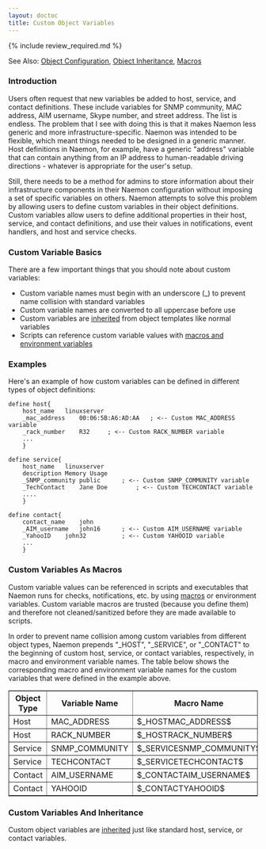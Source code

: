 ```yaml
---
layout: doctoc
title: Custom Object Variables
---
```


{% include review_required.md %}


<span class="glyphicon glyphicon-arrow-right"></span> See Also: <a href="objectdefinitions.html">Object Configuration</a>, <a href="objectinheritance.html">Object Inheritance</a>, <a href="macros.html">Macros</a>


### Introduction

Users often request that new variables be added to host, service, and contact definitions.  These include variables for SNMP community, MAC address, AIM username, Skype number, and street address.  The list is endless.  The problem that I see with doing this is that it makes Naemon less generic and more infrastructure-specific.  Naemon was intended to be flexible, which meant things needed to be designed in a generic manner.  Host definitions in Naemon, for example, have a generic "address" variable that can contain anything from an IP address to human-readable driving directions - whatever is appropriate for the user's setup.

Still, there needs to be a method for admins to store information about their infrastructure components in their Naemon configuration without imposing a set of specific variables on others.  Naemon attempts to solve this problem by allowing users to define custom variables in their object definitions.  Custom variables allow users to define additional properties in their host, service, and contact definitions, and use their values in notifications, event handlers, and host and service checks.

### Custom Variable Basics

There are a few important things that you should note about custom variables:

* Custom variable names must begin with an underscore (_) to prevent name collision with standard variables
* Custom variable names are converted to all uppercase before use
* Custom variables are <a href="objectinheritance.html">inherited</a> from object templates like normal variables
* Scripts can reference custom variable values with <a href="macros.html">macros and environment variables</a>

### Examples

Here's an example of how custom variables can be defined in different types of object definitions:

```
define host{
	host_name	linuxserver
	_mac_address	00:06:5B:A6:AD:AA	; <-- Custom MAC_ADDRESS variable
	_rack_number	R32		; <-- Custom RACK_NUMBER variable
	...
	}

define service{
	host_name	linuxserver
	description	Memory Usage
	_SNMP_community	public		; <-- Custom SNMP_COMMUNITY variable
	_TechContact	Jane Doe		; <-- Custom TECHCONTACT variable
	....
	}

define contact{
	contact_name	john
	_AIM_username	john16		; <-- Custom AIM_USERNAME variable
	_YahooID	john32			; <-- Custom YAHOOID variable
	...
	}
```

### Custom Variables As Macros

Custom variable values can be referenced in scripts and executables that Naemon runs for checks, notifications, etc. by using <a href="macros.html">macros</a> or environment variables.  Custom variable macros are trusted (because you define them) and therefore not cleaned/sanitized before they are made available to scripts.

In order to prevent name collision among custom variables from different object types, Naemon prepends "_HOST", "_SERVICE", or "_CONTACT" to the beginning of custom host, service, or contact variables, respectively, in macro and environment variable names.  The table below shows the corresponding macro and environment variable names for the custom variables that were defined in the example above.

<table border="1">
<tr><th>Object Type</th><th>Variable Name</th><th>Macro Name</th><th>Environment Variable</th></tr>
<tr><td>Host</td><td>MAC_ADDRESS</td><td>$_HOSTMAC_ADDRESS$</td><td>NAGIOS__HOSTMAC_ADDRESS</td></tr>
<tr><td>Host</td><td>RACK_NUMBER</td><td>$_HOSTRACK_NUMBER$</td><td>NAGIOS__HOSTRACK_NUMBER</td></tr>
<tr><td>Service</td><td>SNMP_COMMUNITY</td><td>$_SERVICESNMP_COMMUNITY$</td><td>NAGIOS__SERVICESNMP_COMMUNITY</td></tr>
<tr><td>Service</td><td>TECHCONTACT</td><td>$_SERVICETECHCONTACT$</td><td>NAGIOS__SERVICETECHCONTACT</td></tr>
<tr><td>Contact</td><td>AIM_USERNAME</td><td>$_CONTACTAIM_USERNAME$</td><td>NAGIOS__CONTACTAIM_USERNAME</td></tr>
<tr><td>Contact</td><td>YAHOOID</td><td>$_CONTACTYAHOOID$</td><td>NAGIOS__CONTACTYAHOOID</td></tr>
</table>

### Custom Variables And Inheritance

Custom object variables are <a href="objectinheritance.html">inherited</a> just like standard host, service, or contact variables.

